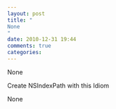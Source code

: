 ```yaml
---
layout: post
title: "
None
"
date: 2010-12-31 19:44
comments: true
categories: 
---
```


None


Create NSIndexPath with this Idiom


None

